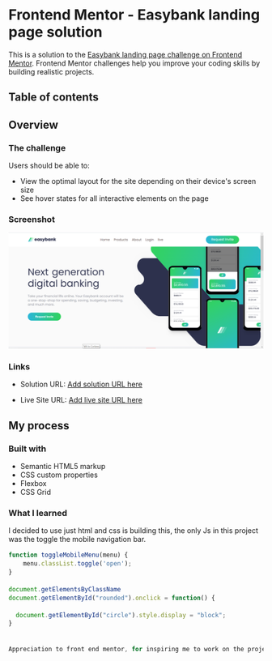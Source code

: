 # Frontend Mentor - Easybank landing page solution

This is a solution to the [Easybank landing page challenge on Frontend Mentor](https://www.frontendmentor.io/challenges/easybank-landing-page-WaUhkoDN). Frontend Mentor challenges help you improve your coding skills by building realistic projects. 

## Table of contents

## Overview

### The challenge

Users should be able to:

- View the optimal layout for the site depending on their device's screen size
- See hover states for all interactive elements on the page

### Screenshot

![](images/Screenshot%20(163).png)


### Links

- Solution URL: [Add solution URL here](https://www.frontendmentor.io/solutions/responsive-page-for-easybank-built-using-alpinejs-html5-and-css3-XDisJDQcy)

- Live Site URL: [Add live site URL here](https://greycode-007.github.io/Easybank/)

## My process

### Built with

- Semantic HTML5 markup
- CSS custom properties
- Flexbox
- CSS Grid


### What I learned

I decided to use just html and css is building this, the only Js in this project was the toggle the mobile navigation bar. 


```js
function toggleMobileMenu(menu) {
    menu.classList.toggle('open');
}

document.getElementsByClassName
document.getElementById("rounded").onclick = function() {
  
  document.getElementById("circle").style.display = "block";
}


Appreciation to front end mentor, for inspiring me to work on the project. 
